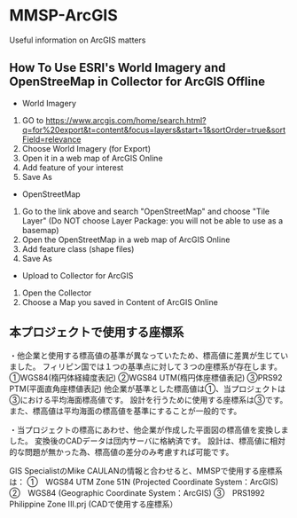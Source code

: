 # MMSP-ArcGIS
Useful information on ArcGIS matters

## How To Use ESRI's World Imagery and OpenStreeMap in Collector for ArcGIS Offline

* World Imagery
1. GO to https://www.arcgis.com/home/search.html?q=for%20export&t=content&focus=layers&start=1&sortOrder=true&sortField=relevance
2. Choose World Imagery (for Export)
3. Open it in a web map of ArcGIS Online
4. Add feature of your interest
5. Save As

* OpenStreetMap
1. Go to the link above and search "OpenStreetMap" and choose "Tile Layer" (Do NOT choose Layer Package: you will not be able to use as a basemap)
2. Open the OpenStreetMap in a web map of ArcGIS Online
3. Add feature class (shape files)
4. Save As

* Upload to Collector for ArcGIS
1. Open the Collector
2. Choose a Map you saved in Content of ArcGIS Online

## 本プロジェクトで使用する座標系 
・他企業と使用する標高値の基準が異なっていたため、標高値に差異が生じていました。
  フィリピン国では１つの基準点に対して３つの座標系が存在します。
    ①WGS84(楕円体経緯度表記)
    ②WGS84 UTM(楕円体座標値表記)
    ③PRS92 PTM(平面直角座標値表記)
  他企業が基準とした標高値は①、当プロジェクトは③における平均海面標高値です。
  設計を行うために使用する座標系は③です。また、標高値は平均海面の標高値を基準にすることが一般的です。

・当プロジェクトの標高にあわせ、他企業が作成した平面図の標高値を変換しました。
  変換後のCADデータは団内サーバに格納済です。
  設計は、標高値に相対的な問題が無かった為、標高値の差分のみ考慮すれば可能です。

GIS SpecialistのMike CAULANの情報と合わせると、MMSPで使用する座標系は：
①　WGS84 UTM Zone 51N (Projected Coordinate System：ArcGIS)
②　WGS84 (Geographic Coordinate System：ArcGIS)
③　PRS1992 Philippine Zone III.prj (CADで使用する座標系）
